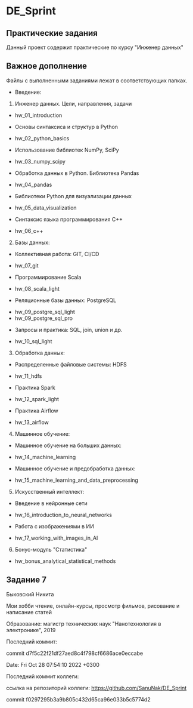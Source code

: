 # DE_Sprint

## Практические задания

Данный проект содержит практические по курсу "Инженер данных"


## Важное дополнение

Файлы с выполненными заданиями лежат в соответствующих папках.


* Введение:

1. Инженер данных. Цели, направления, задачи
- hw_01_introduction 

* Основы синтаксиса и структур в Python
- hw_02_python_basics

* Использование библиотек NumPy, SciPy
- hw_03_numpy_scipy

* Обработка данных в Python. Библиотека Pandas
- hw_04_pandas

* Библиотеки Python для визуализации данных
- hw_05_data_visualization

* Синтаксис языка программирования С++
- hw_06_c++


2. Базы данных:

* Коллективная работа: GIT, CI/CD
- hw_07_git

* Программирование Scala
- hw_08_scala_light

* Реляционные базы данных: PostgreSQL
- hw_09_postgre_sql_light
- hw_09_postgre_sql_pro

* Запросы и практика: SQL, join, union и др.
- hw_10_sql_light


3. Обработка данных:

* Распределенные файловые системы: HDFS
- hw_11_hdfs

* Практика Spark
- hw_12_spark_light

* Практика Airflow
- hw_13_airflow


4. Машинное обучение:

* Машинное обучение на больших данных:
- hw_14_machine_learning

* Машинное обучение и предобработка данных:
- hw_15_machine_learning_and_data_preprocessing


5. Искусственный интеллект:

* Введение в нейронные сети
- hw_16_introduction_to_neural_networks

* Работа с изображениями в ИИ
- hw_17_working_with_images_in_AI


6. Бонус-модуль "Статистика"
- hw_bonus_analytical_statistical_methods


## Задание 7

Быковский Никита

Мои хобби чтение, онлайн-курсы, просмотр фильмов, рисование и написание статей

Образование: магистр технических наук "Нанотехнология в электронике", 2019


Последний коммит:

commit d7f5c22f21df27aed8c4f798cf6686ace0eccabe 

Date: Fri Oct 28 07:54:10 2022 +0300


Последний коммит коллеги:

ссылка на репозиторий коллеги: https://github.com/SanuNak/DE_Sprint

commit f0297295b3a9b805c432d65ca96e033b5c5774d2